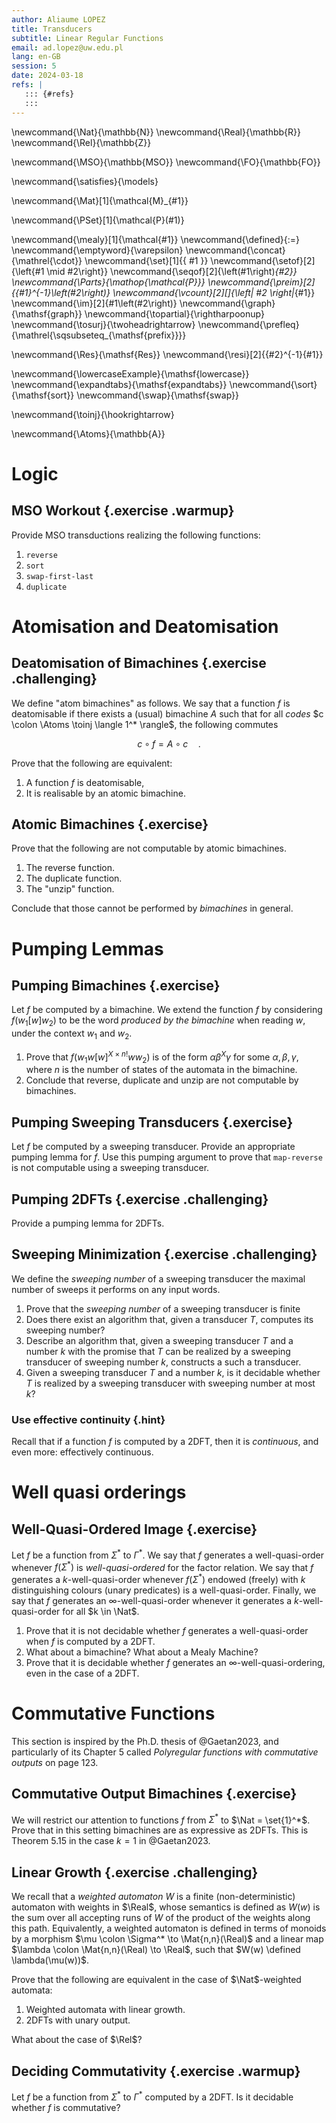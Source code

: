 ```yaml
---
author: Aliaume LOPEZ
title: Transducers
subtitle: Linear Regular Functions
email: ad.lopez@uw.edu.pl
lang: en-GB
session: 5
date: 2024-03-18
refs: |
   ::: {#refs}
   :::
---
```


<!-- These are the latex command used in this document --->
\newcommand{\Nat}{\mathbb{N}}
\newcommand{\Real}{\mathbb{R}}
\newcommand{\Rel}{\mathbb{Z}}

\newcommand{\MSO}{\mathbb{MSO}}
\newcommand{\FO}{\mathbb{FO}}

\newcommand{\satisfies}{\models}

\newcommand{\Mat}[1]{\mathcal{M}_{#1}}

\newcommand{\PSet}[1]{\mathcal{P}(#1)}

\newcommand{\mealy}[1]{\mathcal{#1}}
\newcommand{\defined}{:=}
\newcommand{\emptyword}{\varepsilon}
\newcommand{\concat}{\mathrel{\cdot}}
\newcommand{\set}[1]{\{ #1 \}}
\newcommand{\setof}[2]{\left\{#1 \mid #2\right\}}
\newcommand{\seqof}[2]{\left(#1\right)_{#2}}
\newcommand{\Parts}{\mathop{\mathcal{P}}}
\newcommand{\preim}[2]{{#1}^{-1}\left(#2\right)}
\newcommand{\vcount}[2][]{\left| #2 \right|_{#1}}
\newcommand{\im}[2]{#1\left(#2\right)}
\newcommand{\graph}{\mathsf{graph}}
\newcommand{\topartial}{\rightharpoonup}
\newcommand{\tosurj}{\twoheadrightarrow}
\newcommand{\prefleq}{\mathrel{\sqsubseteq_{\mathsf{prefix}}}}

\newcommand{\Res}{\mathsf{Res}}
\newcommand{\resi}[2]{{#2}^{-1}{#1}}

\newcommand{\lowercaseExample}{\mathsf{lowercase}}
\newcommand{\expandtabs}{\mathsf{expandtabs}}
\newcommand{\sort}{\mathsf{sort}}
\newcommand{\swap}{\mathsf{swap}}

\newcommand{\toinj}{\hookrightarrow}

\newcommand{\Atoms}{\mathbb{A}}

<!-- end of the custom commands -->


# Logic

## MSO Workout {.exercise .warmup}

Provide MSO transductions realizing the following functions:

1. `reverse`
2. `sort`
3. `swap-first-last`
4. `duplicate`


# Atomisation and Deatomisation

## Deatomisation of Bimachines {.exercise .challenging}

We define "atom bimachines" as follows.
We say that a function $f$ is deatomisable if there exists a (usual) bimachine $A$
such that for all *codes* $c \colon \Atoms \toinj \langle 1^* \rangle$,
the following commutes

$$
c \circ f = A \circ c \quad .
$$

Prove that the following are equivalent:

1. A function $f$ is deatomisable,
2. It is realisable by an atomic bimachine.


## Atomic Bimachines {.exercise}

Prove that the following are not computable by atomic bimachines.

1. The reverse function.
2. The duplicate function.
3. The "unzip" function.

Conclude that those cannot be performed by *bimachines* in general.

# Pumping Lemmas

## Pumping Bimachines {.exercise}

Let $f$ be computed by a bimachine. We extend the function $f$ by considering
$f(w_1 [w] w_2)$ to be the word *produced by the bimachine* when reading $w$,
under the context $w_1$ and $w_2$. 

1. Prove that $f(w_1 w [w]^{X \times n!} w  w_2)$ is of the form $\alpha
   \beta^X \gamma$ for some $\alpha, \beta, \gamma$, where $n$ is the number of
   states of the automata in the bimachine.
2. Conclude that reverse, duplicate and unzip are not computable by bimachines.

## Pumping Sweeping Transducers {.exercise}

Let $f$ be computed by a sweeping transducer. Provide an appropriate pumping
lemma for $f$. Use this pumping argument to prove that `map-reverse` is not
computable using a sweeping transducer.

## Pumping 2DFTs {.exercise .challenging}

Provide a pumping lemma for 2DFTs.

## Sweeping Minimization {.exercise .challenging}

We define the *sweeping number* of a sweeping transducer the maximal number of
sweeps it performs on any input words. 

1. Prove that the *sweeping number* of a sweeping transducer is finite
2. Does there exist an algorithm that, given a transducer $T$, computes its
   sweeping number?
3. Describe an algorithm that, given a sweeping transducer $T$ and a number $k$
   with the promise that $T$ can be realized by a sweeping transducer of
   sweeping number $k$, constructs a such a transducer.
4. Given a sweeping transducer $T$ and a number $k$, is it decidable whether
   $T$ is realized by a sweeping transducer with sweeping number at most $k$?

### Use effective continuity {.hint}

Recall that if a function $f$ is computed by a 2DFT, then it is *continuous*,
and even more: effectively continuous.

# Well quasi orderings

## Well-Quasi-Ordered Image {.exercise}

Let $f$ be a function from $\Sigma^*$ to $\Gamma^*$. We say that $f$ generates
a well-quasi-order whenever $f(\Sigma^*)$ is *well-quasi-ordered* for the
factor relation. We say that $f$ generates a $k$-well-quasi-order whenever
$f(\Sigma^*)$ endowed (freely) with $k$ distinguishing colours (unary
predicates) is a well-quasi-order. Finally, we say that $f$ generates an
$\infty$-well-quasi-order whenever it generates a $k$-well-quasi-order for all
$k \in \Nat$.

1. Prove that it is not decidable whether $f$ generates a well-quasi-order when
   $f$ is computed by a 2DFT.
2. What about a bimachine? What about a Mealy Machine?
3. Prove that it is decidable whether $f$ generates an
   $\infty$-well-quasi-ordering, even in the case of a 2DFT.

# Commutative Functions

This section is inspired by the Ph.D. thesis of @Gaetan2023, and particularly
of its Chapter 5 called *Polyregular functions with commutative outputs* on
page 123.

## Commutative Output Bimachines {.exercise}

We will restrict our attention to functions $f$ from $\Sigma^*$ to $\Nat
= \set{1}^*$. Prove that in this setting bimachines are as expressive as 2DFTs.
This is Theorem 5.15 in the case $k = 1$ in @Gaetan2023.

## Linear Growth {.exercise .challenging}

We recall that a *weighted automaton* $W$ is a finite (non-deterministic)
automaton with weights in $\Real$, whose semantics is defined as $W(w)$ is the
sum over all accepting runs of $W$ of the product of the weights along this
path. Equivalently, a weighted automaton is defined in terms of monoids by
a morphism $\mu \colon \Sigma^* \to \Mat{n,n}(\Real)$ and a linear map $\lambda
\colon \Mat{n,n}(\Real) \to \Real$, such that $W(w) \defined \lambda(\mu(w))$.

Prove that the following are equivalent in the case of $\Nat$-weighted automata:

1. Weighted automata with linear growth.
2. 2DFTs with unary output.

What about the case of $\Rel$?

## Deciding Commutativity {.exercise .warmup}

Let $f$ be a function from $\Sigma^*$ to $\Gamma^*$ computed by a 2DFT.
Is it decidable whether $f$ is commutative?



